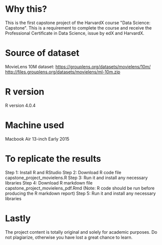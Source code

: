 # Why this?
This is the first capstone project of the HarvardX course "Data Science: Capstone". This is a requirement to complete the course and receive the Professional Certificate in Data Science, issue by edX and HarvardX.

# Source of dataset
MovieLens 10M dataset:
https://grouplens.org/datasets/movielens/10m/
http://files.grouplens.org/datasets/movielens/ml-10m.zip

# R version
R version 4.0.4

# Machine used
Macbook Air 13-inch Early 2015

# To replicate the results
Step 1: Install R and RStudio
Step 2: Download R code file capstone_project_movielens.R
Step 3: Run it and install any necessary libraries
Step 4: Download R markdown file capstone_project_movielens_pdf.Rmd 
(Note: R code should be run before producing the R markdown report)
Step 5: Run it and install any necessary libraries

# Lastly
The project content is totally original and solely for academic purposes. Do not plagiarize, otherwise you have lost a great chance to learn.
